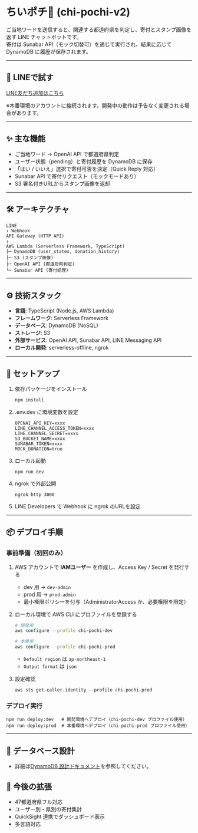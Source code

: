 # ちいポチ🐾 (chi-pochi-v2)

ご当地ワードを送信すると、関連する都道府県を判定し、寄付とスタンプ画像を返す LINE チャットボットです。  
寄付は Sunabar API（モック切替可）を通じて実行され、結果に応じて DynamoDB に履歴が保存されます。

---

## 📱 LINEで試す

[LINE友だち追加はこちら](https://lin.ee/Au5uUYK)

※本番環境のアカウントに接続されます。開発中の動作は予告なく変更される場合があります。

---

## ✨ 主な機能
- ご当地ワード → OpenAI API で都道府県判定
- ユーザー状態（pending）と寄付履歴を DynamoDB に保存
- 「はい / いいえ」選択で寄付可否を決定（Quick Reply 対応）
- Sunabar API で寄付リクエスト（モックモードあり）
- S3 署名付きURLからスタンプ画像を返却

---

## 🛠️ アーキテクチャ
```
LINE
↓ Webhook
API Gateway (HTTP API)
↓
AWS Lambda (Serverless Framework, TypeScript)
├─ DynamoDB (user_states, donation_history)
├─ S3 (スタンプ画像)
├─ OpenAI API (都道府県判定)
└─ Sunabar API (寄付処理)
```

---

## ⚙️ 技術スタック
- **言語**: TypeScript (Node.js, AWS Lambda)
- **フレームワーク**: Serverless Framework
- **データベース**: DynamoDB (NoSQL)
- **ストレージ**: S3
- **外部サービス**: OpenAI API, Sunabar API, LINE Messaging API
- **ローカル開発**: serverless-offline, ngrok

---

## 🚀 セットアップ
1. 依存パッケージをインストール
   ```bash
   npm install
   ```

2. .env.dev に環境変数を設定
   ```
   OPENAI_API_KEY=xxxx
   LINE_CHANNEL_ACCESS_TOKEN=xxxx
   LINE_CHANNEL_SECRET=xxxx
   S3_BUCKET_NAME=xxxx
   SUNABAR_TOKEN=xxxx
   MOCK_DONATION=true
   ```

3. ローカル起動
   ```
   npm run dev
   ```

4. ngrok で外部公開
   ```
   ngrok http 3000
   ```

5. LINE Developers で Webhook に ngrok のURLを設定

---

## 📦 デプロイ手順
### 事前準備（初回のみ）
1. AWS アカウントで **IAMユーザー** を作成し、Access Key / Secret を発行する  
   - dev 用 → `dev-admin`  
   - prod 用 → `prod-admin`  
   - 最小権限ポリシーを付与（AdministratorAccess か、必要権限を限定）

2. ローカル環境で AWS CLI にプロファイルを登録する
   ```bash
   # 開発用
   aws configure --profile chi-pochi-dev

   # 本番用
   aws configure --profile chi-pochi-prod
   ```
   - `Default region` は `ap-northeast-1`
   - `Output format` は `json`

3. 設定確認
   ```
   aws sts get-caller-identity --profile chi-pochi-prod
   ```

### デプロイ実行

```
npm run deploy:dev   # 開発環境へデプロイ（chi-pochi-dev プロファイル使用）
npm run deploy:prod  # 本番環境へデプロイ（chi-pochi-prod プロファイル使用）
```

---

## 💾 データベース設計
- 詳細は[DynamoDB 設計ドキュメント](/docs/dynamodb.md)を参照してください。

## 🔮 今後の拡張
- 47都道府県フル対応
- ユーザー別・県別の寄付集計
- QuickSight 連携でダッシュボード表示
- 多言語対応